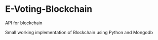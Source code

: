 # E-Voting-Blockchain
API for blockchain

Small working implementation of Blockchain using Python and Mongodb
